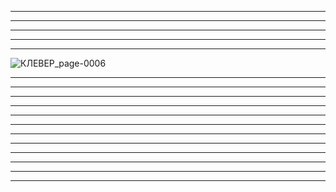 

_________________________________________________________


_________________________________________________________


_________________________________________________________


___________________________________________________________


___________________________________________________________
![КЛЕВЕР_page-0006](https://github.com/user-attachments/assets/95ab2464-1041-4799-85ed-d93e2595c139)

_________________________________________________________


_______________________________________________________


______________________________________________________


____________________________________________________


____________________________________________________


___________________________________________________


___________________________________________________


_____________________________________________________


___________________________________________________


_____________________________________________________


____________________________________________________


_______________________________________________________




















